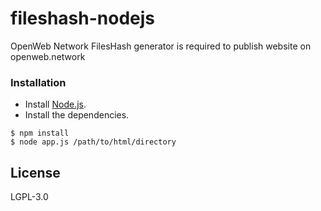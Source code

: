 # fileshash-nodejs
 OpenWeb Network FilesHash generator is required to publish website on openweb.network

### Installation

- Install [Node.js](https://nodejs.org/).
- Install the dependencies.

```
$ npm install
$ node app.js /path/to/html/directory
```

License
----

LGPL-3.0


